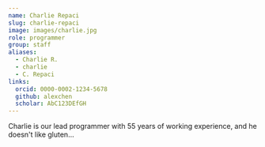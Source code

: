 ```yaml
---
name: Charlie Repaci
slug: charlie-repaci
image: images/charlie.jpg
role: programmer
group: staff
aliases:
  - Charlie R.
  - charlie
  - C. Repaci
links:
  orcid: 0000-0002-1234-5678
  github: alexchen
  scholar: AbC123DEfGH
---
```


Charlie is our lead programmer with 55 years of working experience, and he doesn't like gluten...
